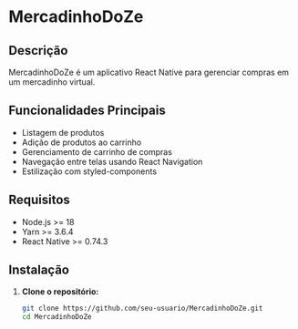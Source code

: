 # MercadinhoDoZe

## Descrição

MercadinhoDoZe é um aplicativo React Native para gerenciar compras em um mercadinho virtual.

## Funcionalidades Principais

- Listagem de produtos
- Adição de produtos ao carrinho
- Gerenciamento de carrinho de compras
- Navegação entre telas usando React Navigation
- Estilização com styled-components

## Requisitos

- Node.js >= 18
- Yarn >= 3.6.4
- React Native >= 0.74.3

## Instalação

1. **Clone o repositório:**
   ```bash
   git clone https://github.com/seu-usuario/MercadinhoDoZe.git
   cd MercadinhoDoZe
   ```
